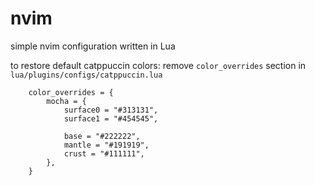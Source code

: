 # nvim
simple nvim configuration written in Lua

to restore default catppuccin colors:
remove `color_overrides` section in `lua/plugins/configs/catppuccin.lua`

```
    color_overrides = {
        mocha = {
            surface0 = "#313131",
            surface1 = "#454545",

            base = "#222222",
            mantle = "#191919",
            crust = "#111111",
        },
    }
```

